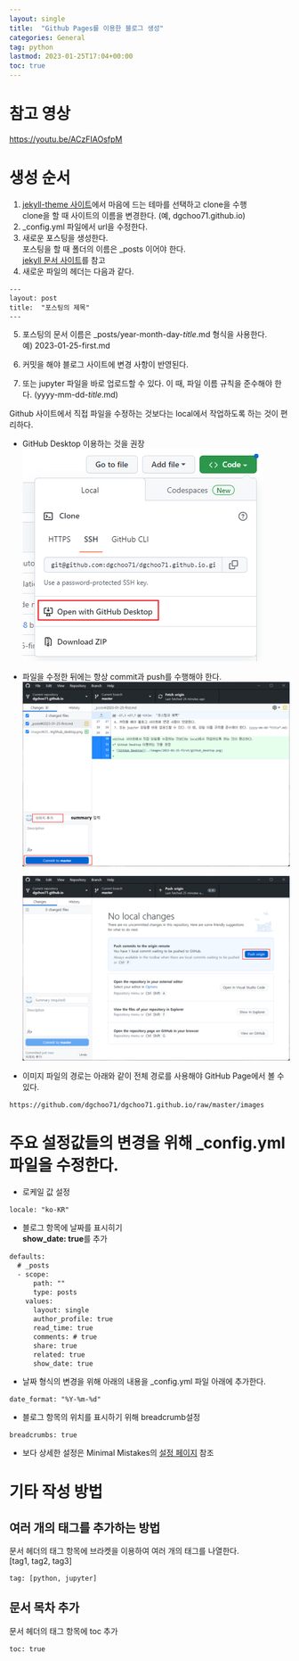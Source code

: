 ```yaml
---
layout: single
title:  "Github Pages를 이용한 블로그 생성"
categories: General
tag: python
lastmod: 2023-01-25T17:04+00:00
toc: true
---
```


# 참고 영상
https://youtu.be/ACzFIAOsfpM

# 생성 순서
1. [jekyll-theme 사이트](https://github.com/topics/jekyll-theme)에서 마음에 드는 테마를 선택하고 clone을 수행   
clone을 할 때 사이트의 이름을 변경한다. (예, dgchoo71.github.io)
2. _config.yml 파일에서 url을 수정한다.
3. 새로운 포스팅을 생성한다.    
포스팅을 할 때 폴더의 이름은 _posts 이어야 한다.   
[jekyll 문서 사이트](https://jekyllrb.com/docs/posts/)를 참고
4. 새로운 파일의 헤더는 다음과 같다.   
```
---
layout: post
title:  "포스팅의 제목"
---
```

5. 포스팅의 문서 이름은 _posts/year-month-day-*title*.md 형식을 사용한다.   
예) 2023-01-25-first.md

6. 커밋을 해야 블로그 사이트에 변경 사항이 반영된다.
7. 또는 jupyter 파일을 바로 업로드할 수 있다. 이 때, 파일 이름 규칙을 준수해야 한다. (yyyy-mm-dd-*title*.md)

Github 사이트에서 직접 파일을 수정하는 것보다는 local에서 작업하도록 하는 것이 편리하다. 
* GitHub Desktop 이용하는 것을 권장   
 ![GitHub Desktop](https://github.com/dgchoo71/dgchoo71.github.io/raw/master/images/2023-01-25-first/github_desktop.png)

* 파일을 수정한 뒤에는 항상 commit과 push를 수행해야 한다.  
  ![commit](https://github.com/dgchoo71/dgchoo71.github.io/raw/master/images/2023-01-25-first/github_desktop_commit.png)    

  ![push](https://github.com/dgchoo71/dgchoo71.github.io/raw/master/images/2023-01-25-first/github_desktop_push.png)


* 이미지 파일의 경로는 아래와 같이 전체 경로를 사용해야 GitHub Page에서 볼 수 있다.
```
https://github.com/dgchoo71/dgchoo71.github.io/raw/master/images
```

# 주요 설정값들의 변경을 위해 _config.yml 파일을 수정한다.

* 로케일 값 설정   
```
locale: "ko-KR"
```

* 블로그 항목에 날짜를 표시히기  
  **show_date: true**를 추가

```
defaults:
  # _posts
  - scope:
      path: ""
      type: posts
    values:
      layout: single
      author_profile: true
      read_time: true
      comments: # true
      share: true
      related: true
      show_date: true
```

* 날짜 형식의 변경을 위해 아래의 내용을 _config.yml 파일 아래에 추가한다.   
```
date_format: "%Y-%m-%d"
```

* 블로그 항목의 위치를 표시하기 위해 breadcrumb설정
```
breadcrumbs: true
```

* 보다 상세한 설정은 Minimal Mistakes의 [설정 페이지](https://mmistakes.github.io/minimal-mistakes/docs/configuration/) 참조


# 기타 작성 방법
## 여러 개의 태그를 추가하는 방법
문서 헤더의 태그 항목에 브라켓을 이용하여 여러 개의 태그를 나열한다.   
[tag1, tag2, tag3]
```
tag: [python, jupyter]
```

## 문서 목차 추가
문서 헤더의 태그 항목에 toc 추가
```
toc: true
```

